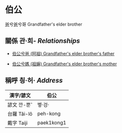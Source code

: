 # 伯公
[爸](member2.md)兮[爸](member8.md)兮哥
Grandfather's elder brother

## 關係 관·희- _Relationships_

- [伯公兮爸 (阿祖) Grandfather's elder brother's father](member29.md)

- [伯公兮媽 (祖嫲) Grandfather's elder brother's mother](member30.md)



## 稱呼 칑·허· _Address_

漢字/諺文 | 伯公
--- | ---
諺文 깐-뿐ˆ | 벻·겅·
台羅 Tâi-lô | peh-kong
戴字 Taiji | paek1kong1


